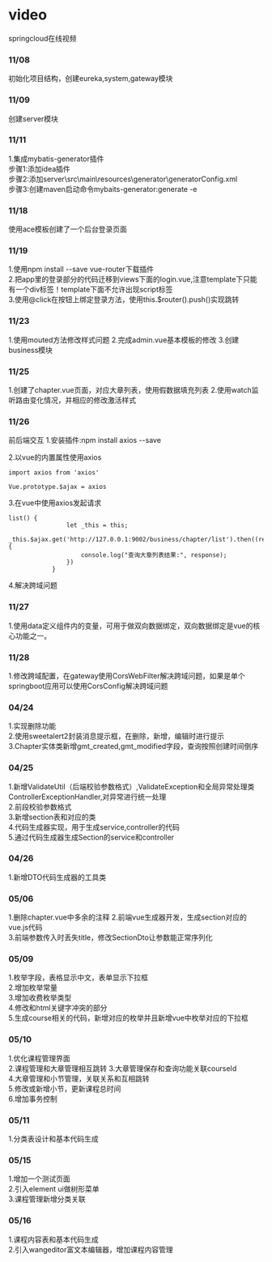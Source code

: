 # video
springcloud在线视频

### 11/08
初始化项目结构，创建eureka,system,gateway模块

### 11/09
创建server模块

### 11/11
1.集成mybatis-generator插件  
步骤1:添加idea插件  
步骤2:添加server\src\main\resources\generator\generatorConfig.xml  
步骤3:创建maven启动命令mybaits-generator:generate -e  

### 11/18
使用ace模板创建了一个后台登录页面

### 11/19
1.使用npm install --save vue-router下载插件  
2.把app里的登录部分的代码迁移到views下面的login.vue,注意template下只能有一个div标签！template下面不允许出现script标签  
3.使用@click在按钮上绑定登录方法，使用this.$router().push()实现跳转  

### 11/23
1.使用mouted方法修改样式问题
2.完成admin.vue基本模板的修改
3.创建business模块

### 11/25
1.创建了chapter.vue页面，对应大章列表，使用假数据填充列表
2.使用watch监听路由变化情况，并相应的修改激活样式

### 11/26
前后端交互
1.安装插件:npm install axios --save

2.以vue的内置属性使用axios
```
import axios from 'axios'

Vue.prototype.$ajax = axios
```

3.在vue中使用axios发起请求
```
list() {
                let _this = this;
                _this.$ajax.get('http://127.0.0.1:9002/business/chapter/list').then((response)=>{
                    console.log("查询大章列表结果:", response);
                })
            }
```
4.解决跨域问题

### 11/27
1.使用data定义组件内的变量，可用于做双向数据绑定，双向数据绑定是vue的核心功能之一。

### 11/28
1.修改跨域配置，在gateway使用CorsWebFilter解决跨域问题，如果是单个springboot应用可以使用CorsConfig解决跨域问题

### 04/24
1.实现删除功能  
2.使用sweetalert2封装消息提示框，在删除，新增，编辑时进行提示  
3.Chapter实体类新增gmt_created,gmt_modified字段，查询按照创建时间倒序  

### 04/25
1.新增ValidateUtil（后端校验参数格式）,ValidateException和全局异常处理类ControllerExceptionHandler,对异常进行统一处理  
2.前段校验参数格式  
3.新增section表和对应的类  
4.代码生成器实现，用于生成service,controller的代码  
5.通过代码生成器生成Section的service和controller  

### 04/26
1.新增DTO代码生成器的工具类

### 05/06  
1.删除chapter.vue中多余的注释
2.前端vue生成器开发，生成section对应的vue.js代码  
3.前端参数传入时丢失title，修改SectionDto让参数能正常序列化  

### 05/09  
1.枚举字段，表格显示中文，表单显示下拉框  
2.增加枚举常量  
3.增加收费枚举类型  
4.修改和html关键字冲突的部分  
5.生成course相关的代码，新增对应的枚举并且新增vue中枚举对应的下拉框  

### 05/10
1.优化课程管理界面  
2.课程管理和大章管理相互跳转 
3.大章管理保存和查询功能关联courseId   
4.大章管理和小节管理，关联关系和互相跳转  
5.修改或新增小节，更新课程总时间    
6.增加事务控制  

### 05/11
1.分类表设计和基本代码生成  

### 05/15
1.增加一个测试页面  
2.引入element ui做树形菜单  
3.课程管理新增分类关联  

### 05/16
1.课程内容表和基本代码生成  
2.引入wangeditor富文本编辑器，增加课程内容管理  